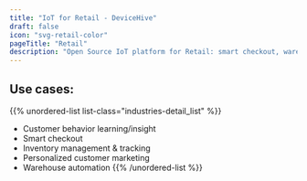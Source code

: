 ```yaml
---
title: "IoT for Retail - DeviceHive"
draft: false
icon: "svg-retail-color"
pageTitle: "Retail"
description: "Open Source IoT platform for Retail: smart checkout, warehouse automation, personalized marketing"
---
```


## Use cases:

{{% unordered-list list-class="industries-detail_list" %}}
* Customer behavior learning/insight
* Smart checkout
* Inventory management & tracking
* Personalized customer marketing
* Warehouse automation
{{% /unordered-list %}}